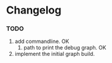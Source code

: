 # Changelog

### TODO

1. add commandline. OK
   1. path to print the debug graph. OK
2. implement the initial graph build.
